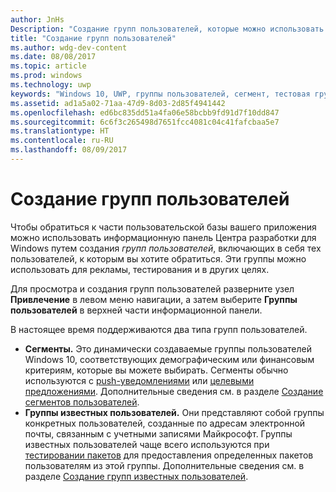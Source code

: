 ```yaml
---
author: JnHs
Description: "Создание групп пользователей, которые можно использовать для прицельного обращения к части своей пользовательской базы с различными предложениями, запросами на тестирование и по другим вопросам."
title: "Создание групп пользователей"
ms.author: wdg-dev-content
ms.date: 08/08/2017
ms.topic: article
ms.prod: windows
ms.technology: uwp
keywords: "Windows 10, UWP, группы пользователей, сегмент, тестовая группа, группы известных пользователей"
ms.assetid: ad1a5a02-71aa-47d9-8d03-2d85f4941442
ms.openlocfilehash: ed6bc835dd51a4fa06e58bcbb9fd91d7f10dd847
ms.sourcegitcommit: 6c6f3c265498d7651fcc4081c04c41fafcbaa5e7
ms.translationtype: HT
ms.contentlocale: ru-RU
ms.lasthandoff: 08/09/2017
---
```

# <a name="create-customer-groups"></a>Создание групп пользователей

Чтобы обратиться к части пользовательской базы вашего приложения можно использовать информационную панель Центра разработки для Windows путем создания *групп пользователей*, включающих в себя тех пользователей, к которым вы хотите обратиться. Эти группы можно использовать для рекламы, тестирования и в других целях.

Для просмотра и создания групп пользователей разверните узел **Привлечение** в левом меню навигации, а затем выберите **Группы пользователей** в верхней части информационной панели.

В настоящее время поддерживаются два типа групп пользователей.

- **Сегменты.** Это динамически создаваемые группы пользователей Windows 10, соответствующих демографическим или финансовым критериям, которые вы можете выбирать. Сегменты обычно используются с [push-уведомлениями](send-push-notifications-to-your-apps-customers.md) или [целевыми предложениями](use-targeted-offers-to-maximize-engagement-and-conversions.md). Дополнительные сведения см. в разделе [Создание сегментов пользователей](create-customer-segments.md).
- **Группы известных пользователей.** Они представляют собой группы конкретных пользователей, созданные по адресам электронной почты, связанным с учетными записями Майкрософт. Группы известных пользователей чаще всего используются при [тестировании пакетов](package-flights.md) для предоставления определенных пакетов пользователям из этой группы. Дополнительные сведения см. в разделе [Создание групп известных пользователей](create-known-user-groups.md).
